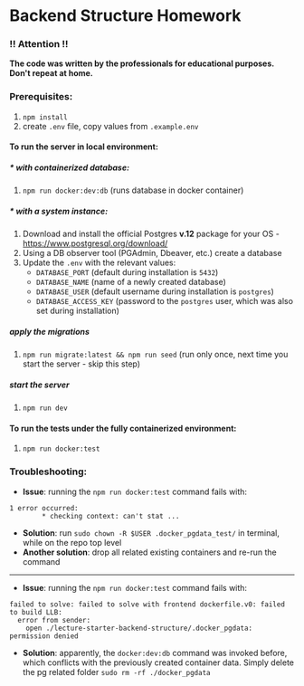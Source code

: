 # Backend Structure Homework

### :bangbang: Attention  :bangbang:
**The code was written by the professionals for educational purposes. Don't repeat at home.**

### Prerequisites:
1. `npm install`
2.  create `.env` file, copy values from `.example.env`

#### To run the server in local environment:

##### * with containerized database:
1. `npm run docker:dev:db` (runs database in docker container)

##### * with a system instance:
1. Download and install the official Postgres **v.12** package for your OS - https://www.postgresql.org/download/
2. Using a DB observer tool (PGAdmin, Dbeaver, etc.) create a database
3. Update the `.env` with the relevant values:
   * `DATABASE_PORT` (default during installation is `5432`)
   * `DATABASE_NAME` (name of a newly created database)
   * `DATABASE_USER` (default username during installation is `postgres`)
   * `DATABASE_ACCESS_KEY` (password to the `postgres` user, which was also set during installation)

##### apply the migrations
1. `npm run migrate:latest && npm run seed` (run only once, next time you start the server - skip this step)

##### start the server
1. `npm run dev`

#### To run the tests under the fully containerized environment:
1. `npm run docker:test`

### Troubleshooting:
* __Issue__: running the `npm run docker:test` command fails with:
```log
1 error occurred:
        * checking context: can't stat ...
```
* __Solution__: run `sudo chown -R $USER .docker_pgdata_test/` in terminal, while on the repo top level
* __Another solution__: drop all related existing containers and re-run the command
---
* __Issue__: running the `npm run docker:test` command fails with:
```log
failed to solve: failed to solve with frontend dockerfile.v0: failed to build LLB: 
  error from sender: 
    open ./lecture-starter-backend-structure/.docker_pgdata: permission denied
```
* __Solution__: apparently, the `docker:dev:db` command was invoked before, which conflicts with the previously created container data. Simply delete the pg related folder `sudo rm -rf ./docker_pgdata`
